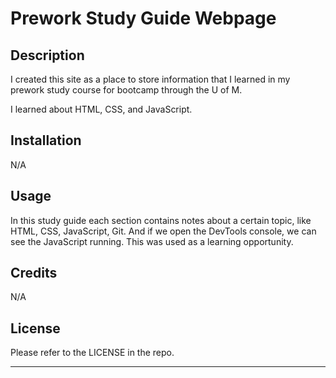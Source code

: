 # Prework Study Guide Webpage
## Description

I created this site as a place to store information that I learned in my prework study course for bootcamp through the U of M.

I learned about HTML, CSS, and JavaScript.



## Installation

N/A

## Usage

In this study guide each section contains notes about a certain topic, like HTML, CSS, JavaScript, Git. And if we open the DevTools console, we can see the JavaScript running. This was used as a learning opportunity.

## Credits

N/A

## License

Please refer to the LICENSE in the repo.

---

